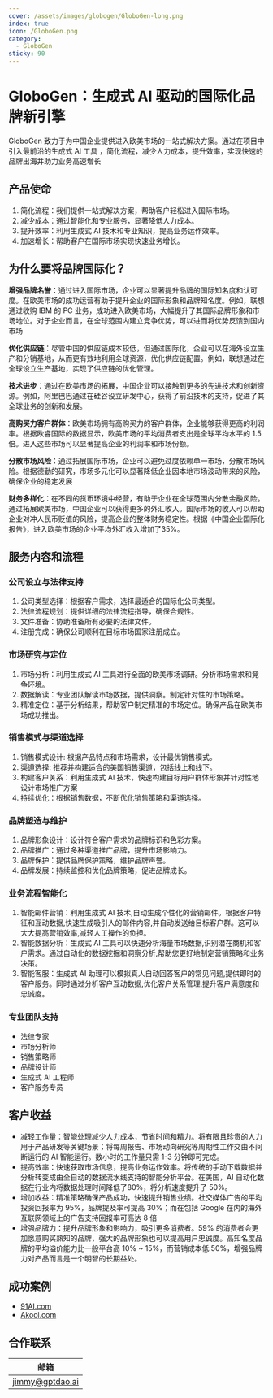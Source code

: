 ```yaml
---
cover: /assets/images/globogen/GloboGen-long.png
index: true
icon: /GloboGen.png
category:
  - GloboGen
sticky: 90
---
```


# GloboGen：生成式 AI 驱动的国际化品牌新引擎

GloboGen 致力于为中国企业提供进入欧美市场的一站式解决方案。通过在项目中引入最前沿的生成式 AI 工具 ，简化流程，减少人力成本，提升效率，实现快速的品牌出海并助力业务高速增长


## 产品使命

1. 简化流程：我们提供一站式解决方案，帮助客户轻松进入国际市场。
2. 减少成本：通过智能化和专业服务，显著降低人力成本。
3. 提升效率：利用生成式 AI 技术和专业知识，提高业务运作效率。
4. 加速增长：帮助客户在国际市场实现快速业务增长。

## 为什么要将品牌国际化？

**增强品牌名誉**：通过进入国际市场，企业可以显著提升品牌的国际知名度和认可度。在欧美市场的成功运营有助于提升企业的国际形象和品牌知名度。例如，联想通过收购 IBM 的 PC 业务，成功进入欧美市场，大幅提升了其国际品牌形象和市场地位。对于企业而言，在全球范围内建立竞争优势，可以进而将优势反馈到国内市场

**优化供应链**：尽管中国的供应链成本较低，但通过国际化，企业可以在海外设立生产和分销基地，从而更有效地利用全球资源，优化供应链配置。例如，联想通过在全球设立生产基地，实现了供应链的优化管理。

**技术进步**：通过在欧美市场的拓展，中国企业可以接触到更多的先进技术和创新资源。例如，阿里巴巴通过在硅谷设立研发中心，获得了前沿技术的支持，促进了其全球业务的创新和发展。

**高购买力客户群体**：欧美市场拥有高购买力的客户群体，企业能够获得更高的利润率。根据欧睿国际的数据显示，欧美市场的平均消费者支出是全球平均水平的 1.5 倍。进入这些市场可以显著提高企业的利润率和市场份额。

**分散市场风险**：通过拓展国际市场，企业可以避免过度依赖单一市场，分散市场风险。根据德勤的研究，市场多元化可以显著降低企业因本地市场波动带来的风险，确保企业的稳定发展

**财务多样化**：在不同的货币环境中经营，有助于企业在全球范围内分散金融风险。通过拓展欧美市场，中国企业可以获得更多的外汇收入。国际市场的收入可以帮助企业对冲人民币贬值的风险，提高企业的整体财务稳定性。根据《中国企业国际化报告》，进入欧美市场的企业平均外汇收入增加了35%。

## 服务内容和流程
### 公司设立与法律支持

1. 公司类型选择：根据客户需求，选择最适合的国际化公司类型。
2. 法律流程规划：提供详细的法律流程指导，确保合规性。
3. 文件准备：协助准备所有必要的法律文件。
4. 注册完成：确保公司顺利在目标市场国家注册成立。

### 市场研究与定位

1. 市场分析：利用生成式 AI 工具进行全面的欧美市场调研。分析市场需求和竞争环境。
2. 数据解读：专业团队解读市场数据，提供洞察。制定针对性的市场策略。
3. 精准定位：基于分析结果，帮助客户制定精准的市场定位。确保产品在欧美市场成功推出。

### 销售模式与渠道选择

1. 销售模式设计: 根据产品特点和市场需求，设计最优销售模式。
2. 渠道选择: 推荐并构建适合的美国销售渠道，包括线上和线下。
3. 构建客户关系：利用生成式 AI 技术，快速构建目标用户群体形象并针对性地设计市场推广方案
4. 持续优化：根据销售数据，不断优化销售策略和渠道选择。

### 品牌塑造与维护

1. 品牌形象设计：设计符合客户需求的品牌标识和色彩方案。
2. 品牌推广：通过多种渠道推广品牌，提升市场影响力。
3. 品牌保护：提供品牌保护策略，维护品牌声誉。
4. 品牌发展：持续监控和优化品牌策略，促进品牌成长。

### 业务流程智能化

1. 智能邮件营销：利用生成式 AI 技术,自动生成个性化的营销邮件。根据客户特征和互动数据,快速生成吸引人的邮件内容,并自动发送给目标客户群。这可以大大提高营销效率,减轻人工操作的负担。
2. 智能数据分析：生成式 AI 工具可以快速分析海量市场数据,识别潜在商机和客户需求。通过自动化的数据挖掘和洞察分析,帮助您更好地制定营销策略和业务决策。
3. 智能客服：生成式 AI 助理可以模拟真人自动回答客户的常见问题,提供即时的客户服务。同时通过分析客户互动数据,优化客户关系管理,提升客户满意度和忠诚度。

### 专业团队支持

- 法律专家
- 市场分析师
- 销售策略师
- 品牌设计师
- 生成式 AI 工程师
- 客户服务专员

## 客户收益

- 减轻工作量：智能处理减少人力成本，节省时间和精力。将有限且珍贵的人力用于产品研发等关键场景；将每周报告、市场动向研究等周期性工作交由不间断运行的 AI 智能运行。数小时的工作量只需 1-3 分钟即可完成。
- 提高效率：快速获取市场信息，提高业务运作效率。将传统的手动下载数据并分析转变成由全自动的数据流水线支持的智能分析平台。在美国，AI 自动化数据在行业内将数据处理时间降低了80%，将分析速度提升了 50%。
- 增加收益：精准策略确保产品成功，快速提升销售业绩。社交媒体广告的平均投资回报率为 95%，品牌提及率可提高 30%；而在包括 Google 在内的海外互联网领域上的广告支持回报率可高达 8 倍
- 增强品牌力：提升品牌形象和影响力，吸引更多消费者。59% 的消费者会更加愿意购买熟知的品牌，强大的品牌形象也可以提高用户忠诚度。高知名度品牌的平均溢价能力比一般平台高 10% ~ 15%，而营销成本低 50%，增强品牌力对产品而言是一个明智的长期益处。

## 成功案例

- [91AI.com](91ai-case.md)
- [Akool.com](akool-case.md)

## 合作联系

| 邮箱                                        |
|-------------------------------------------|
| [jimmy@gptdao.ai](mailto:jimmy@gptdao.ai) |
